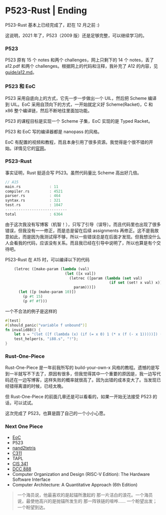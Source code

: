 # P523-Rust | Ending

P523-Rust 基本上已经完成了，赶在 12 月之前 :) 

这说明，2021 年了，P523（2009 版）还是足够完整，可以继续学习的。

### P523

P523 原有 15 个 notes 和两个 challenges，网上只剩下的 14 个 notes，丢了 a12.pdf 和两个 challenges。根据网上的代码和注释，我补充了 A12 的内容，见 [guide/a12.md](./guide/a12.md)。

### P523 和 EoC

P523 采用自底向上的方式，它先一步一步做出一个 UIL，然后把 Scheme 编译到 UIL。EoC 采用自顶向下的方式，一开始就定义好 Scheme(Racket)，C 和 x86 整个编译链，然后不断地往里面加功能。

P523 的课程目标是实现一个 Scheme 子集，EoC 实现的是 Typed Racket。

P523 和 EoC 写的编译器都是 nanopass 的风格。

EoC 有配置的视频和教程，而且本身引用了很多资源。我觉得是个很不错的开始。详情见它的[官网](https://iucompilercourse.github.io/IU-P423-P523-E313-E513-Fall-2020/)。

### P523-Rust

事实证明，Rust 挺适合写 P523。虽然代码量比 Scheme 高出好几倍。


```rs
// A15
main.rs             : 11
compiler.rs         : 4521
parser.rs           : 464
syntax.rs           : 321
test.rs             : 1047
----------------------------
total               : 6364
```

由于这次我没有写博客（机智！），只写了引导（误导）。而且代码里也出现了很多错误，但我没有一一修正，而是总是留在后续 assignments 再修正。这不是我故意如此，而是因为我测试得不够，所以一些错误总是在后面才发现。但我想没什么人会看我的代码，应该没有关系。而且我已经在引导中说明了，所以也算是有个交待吧。

P523-Rust 在 A15 时，可以编译以下的代码

```lisp
    (letrec ([make-param (lambda (val)
                           (let ([x val])
                             (letrec ([param (lambda (set val)
                                               (if set (set! x val) x))])
                               param)))])
      (let ([p (make-param 10)])
        (p #t 15)
        (p #f #f)))
```

一个不合法的例子是这样的

```rs
#[test]
#[should_panic("variable f unbound")]
fn invalid88() {
    let s = "(let ([f (lambda (x) (if (= x 0) 1 (* x (f (- x 1)))))]) (f 10))";
    test_helper(s, "i88.s", "!");
}
```


### Rust-One-Piece

Rust-One-Piece 是一年前我所写的 build-your-own-x 风格的教程。遗憾的是写到一半就写不下去了，原因有很多，但我觉得其中一个重要的原因是，我一边写代码还在一边写博客，这样失败的概率就很高了。因为出错的成本变大了。当发现已经错得离谱的时候，已经太晚。

但 Rust-One-Piece 的前面几章还是可以看看的，如果一开始无法接受 P523 的话，可以试试。

这次完成了 P523，也算是圆了自己的一个小小心愿。

### Next One Piece

+ [EoC](https://iucompilercourse.github.io/IU-P423-P523-E313-E513-Fall-2020/)
+ P523
+ [nand2tetris](https://www.nand2tetris.org/)
+ [C311](https://cgi.luddy.indiana.edu/~c311/doku.php?id=assignments)
+ TAPL
+ [CIS 341](https://www.seas.upenn.edu/~cis341/current/)
+ [DCC 888](https://homepages.dcc.ufmg.br/~fernando/classes/dcc888/ementa/)
+ Computer Organization and Design (RISC-V Edition): The Hardware Software Interface
+ Computer Architecture: A Quantitative Approach (6th Edition)


> 一个海员说，他最喜欢的是起锚所激起的  那一片洁白的浪花。一个海员说，最使他高兴的是抛锚所发生的    那一阵铁链的喧哗…… 一个盼望出发；一个盼望到达。